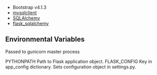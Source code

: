 * Bootstrap v4.1.3
* [mysqlclient](https://pypi.org/project/mysqlclient/)
* [SQLAlchemy](https://docs.sqlalchemy.org/en/latest/index.html)
* [flask_sqlalchemy](http://flask-sqlalchemy.pocoo.org/2.3/)

## Environmental Variables

Passed to gunicorn master process

PYTHONPATH
  Path to Flask application object.
FLASK_CONFIG
  Key in app_config dictionary. Sets configuration object in settings.py.
